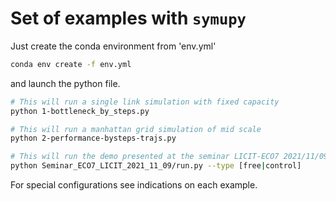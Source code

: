 # Set of examples with `symupy`

Just create the conda environment from 'env.yml'

```bash
conda env create -f env.yml
```

and launch the python file.

```bash
# This will run a single link simulation with fixed capacity
python 1-bottleneck_by_steps.py
```

```bash
# This will run a manhattan grid simulation of mid scale
python 2-performance-bysteps-trajs.py
```

```bash
# This will run the demo presented at the seminar LICIT-ECO7 2021/11/09
python Seminar_ECO7_LICIT_2021_11_09/run.py --type [free|control]
```

For special configurations see indications on each example.
